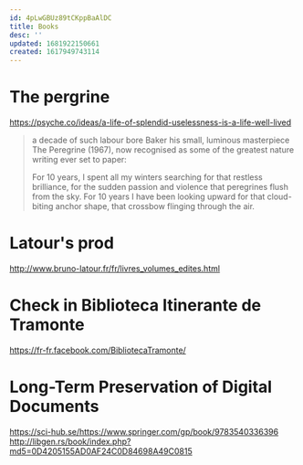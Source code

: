 ```yaml
---
id: 4pLwGBUz89tCKppBaAlDC
title: Books
desc: ''
updated: 1681922150661
created: 1617949743114
---
```


# The pergrine

https://psyche.co/ideas/a-life-of-splendid-uselessness-is-a-life-well-lived

> a decade of such labour bore Baker his small, luminous masterpiece The Peregrine (1967), now recognised as some of the greatest nature writing ever set to paper:
> 
> For 10 years, I spent all my winters searching for that restless brilliance, for the sudden passion and violence that peregrines flush from the sky. For 10 years I have been looking upward for that cloud-biting anchor shape, that crossbow flinging through the air.
> 
# Latour's prod

http://www.bruno-latour.fr/fr/livres_volumes_edites.html



# Check in Biblioteca Itinerante de Tramonte 

https://fr-fr.facebook.com/BibliotecaTramonte/



# Long-Term Preservation of Digital Documents 

https://sci-hub.se/https://www.springer.com/gp/book/9783540336396
http://libgen.rs/book/index.php?md5=0D4205155AD0AF24C0D84698A49C0815


